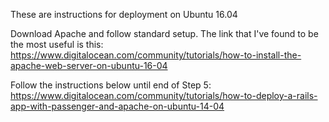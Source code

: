 These are instructions for deployment on Ubuntu 16.04

Download Apache and follow standard setup. The link that I've found to be the most useful is this: https://www.digitalocean.com/community/tutorials/how-to-install-the-apache-web-server-on-ubuntu-16-04

Follow the instructions below until end of Step 5: https://www.digitalocean.com/community/tutorials/how-to-deploy-a-rails-app-with-passenger-and-apache-on-ubuntu-14-04

